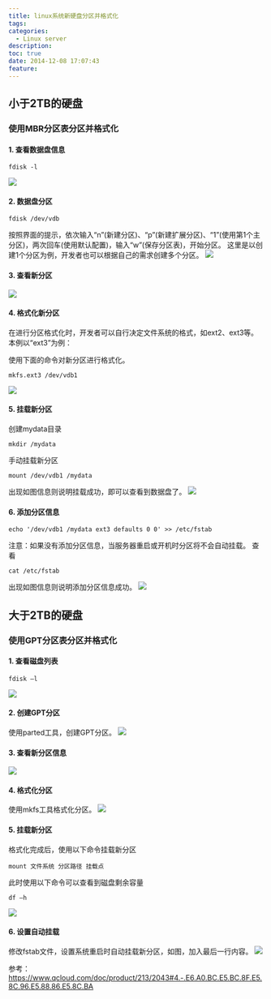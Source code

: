 ```yaml
---
title: linux系统新硬盘分区并格式化
tags:
categories:
  - Linux server
description: 
toc: true 
date: 2014-12-08 17:07:43
feature: 
---
```


## 小于2TB的硬盘

### 使用MBR分区表分区并格式化
#### 1. 查看数据盘信息
```
fdisk -l
```
![](https://mccdn.qcloud.com/img56a60467e297b.png)

#### 2. 数据盘分区
```
fdisk /dev/vdb
```
按照界面的提示，依次输入“n”(新建分区)、“p”(新建扩展分区)、“1”(使用第1个主分区)，两次回车(使用默认配置)，输入“w”(保存分区表)，开始分区。
这里是以创建1个分区为例，开发者也可以根据自己的需求创建多个分区。
![](https://mccdn.qcloud.com/img56a604c2b886f.png)
<!-- more -->
#### 3. 查看新分区
![](https://mccdn.qcloud.com/img56a605027a966.png)

#### 4. 格式化新分区
在进行分区格式化时，开发者可以自行决定文件系统的格式，如ext2、ext3等。本例以“ext3”为例：

使用下面的命令对新分区进行格式化。
```
mkfs.ext3 /dev/vdb1
```
![](https://mccdn.qcloud.com/img56a6053fb5aa0.png)

#### 5. 挂载新分区
创建mydata目录
```
mkdir /mydata
```
手动挂载新分区
```
mount /dev/vdb1 /mydata
```
出现如图信息则说明挂载成功，即可以查看到数据盘了。
![](https://mccdn.qcloud.com/img56a60615c0984.png)

#### 6. 添加分区信息
```
echo '/dev/vdb1 /mydata ext3 defaults 0 0' >> /etc/fstab
```
注意：如果没有添加分区信息，当服务器重启或开机时分区将不会自动挂载。
查看
```
cat /etc/fstab
```
出现如图信息则说明添加分区信息成功。
![](https://mccdn.qcloud.com/img56a606ad3180c.png)

## 大于2TB的硬盘

### 使用GPT分区表分区并格式化

#### 1. 查看磁盘列表
```
fdisk –l
```
![](https://mccdn.qcloud.com/img56a6086d43aa3.png)

#### 2. 创建GPT分区
使用parted工具，创建GPT分区。
![](https://mccdn.qcloud.com/img56a608a4b9d93.png)

#### 3. 查看新分区信息
![](https://mccdn.qcloud.com/img56a608e6c6545.png)

#### 4. 格式化分区
使用mkfs工具格式化分区。
![](https://mccdn.qcloud.com/img56a609267ccb7.png)

#### 5. 挂载新分区
格式化完成后，使用以下命令挂载新分区
```
mount 文件系统 分区路径 挂载点
```
此时使用以下命令可以查看到磁盘剩余容量
```
df –h
```
![](https://mccdn.qcloud.com/img56a60985596aa.png)

#### 6. 设置自动挂载
修改fstab文件，设置系统重启时自动挂载新分区，如图，加入最后一行内容。
![](https://mccdn.qcloud.com/img56a609b19718b.png)

参考：https://www.qcloud.com/doc/product/213/2043#4.-.E6.A0.BC.E5.BC.8F.E5.8C.96.E5.88.86.E5.8C.BA
